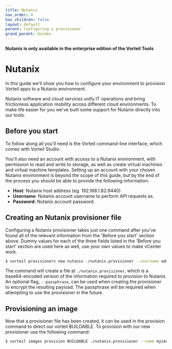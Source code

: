 ```yaml
---
title: Nutanix
nav_order: 4
has_children: false
layout: default
parent: Configuring a provisioner
grand_parent: Guides
---
```

**Nutanix is only available in the enterprise edition of the Vorteil Tools**

# Nutanix

In this guide we'll show you how to configure your environment to provision Vorteil apps to a Nutanix environment.

Nutanix software and cloud services unify IT operations and bring frictionless application mobility across different cloud environments. To make life easier for you we've built some support for Nutanix directly into our tools. 

## Before you start

To follow along all you'll need is the Vorteil command-line interface, which comes with Vorteil Studio.

You'll also need an account with access to a Nutanix environment, with permission to read and write to storage, as well as create virtual machines and virtual machine templates. Setting up an account with your chosen Nutanix environment is beyond the scope of this guide, but by the end of the process you should be able to provide the following information:

- **Host**: Nutanix host address (eg. 192.168.1.82:9440)
- **Username**: Nutanix account username to perform API requests as.
- **Password**: Nutanix account password.

## Creating an Nutanix provisioner file

Configuring a Nutanix provisioner takes just one command after you've found all of the relevant information from the 'Before you start' section above. Dummy values for each of the three fields listed in the 'Before you start' section are used here as well, use your own values to make vCenter work.

```sh
$ vorteil provisioners new nutanix ./nutanix.provisioner --username admin --password pass --host 192.168.1.101:9440
```

The command will create a file at `./nutanix.provisioner`, which is a base64-encoded version of the information required to provision to Nutanix. An optional flag, `--passphrase`, can be used when creating the provisioner to encrypt the resulting payload. The passphrase will be required when attempting to use the provisioner in the future.

## Provisioning an image

Now that a provisioner file has been created, it can be used in the provision command to direct our vorteil BUILDABLE. To provision with our new provisioner use the following command:

```sh
$ vorteil images provision BUILDABLE ./nutanix.provisioner --name myimage
```
